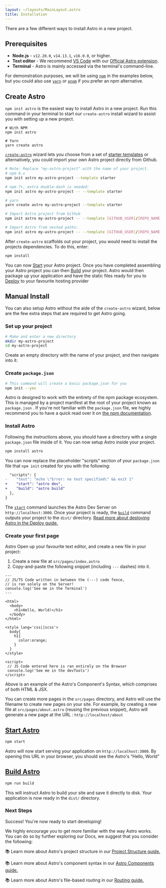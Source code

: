 ```yaml
---
layout: ~/layouts/MainLayout.astro
title: Installation
---
```


There are a few different ways to install Astro in a new project.

## Prerequisites

- **Node.js** - `v12.20.0`, `v14.13.1`, `v16.0.0`, or higher.
- **Text editor** - We recommend [VS Code](https://code.visualstudio.com/) with our [Official Astro extension](https://marketplace.visualstudio.com/items?itemName=astro-build.astro-vscode).
- **Terminal** - Astro is mainly accessed via the terminal's command-line.

For demonstration purposes, we will be using [`npm`](https://www.npmjs.com/) in the examples below, but you could also use [`yarn`](https://yarnpkg.com/) or [`pnpm`](https://pnpm.io/) if you prefer an npm alternative.

## Create Astro

`npm init astro` is the easiest way to install Astro in a new project. Run this command in your terminal to start our `create-astro` install wizard to assist you with setting up a new project.

```shell
# With NPM
npm init astro

# Yarn
yarn create astro
```

[`create-astro`](https://github.com/snowpackjs/astro/tree/main/packages/create-astro) wizard lets you choose from a set of [starter templates](/examples) or alternatively, you could import your own Astro project directly from Github.

```bash
# Note: Replace "my-astro-project" with the name of your project.
# npm 6.x
npm init astro my-astro-project --template starter

# npm 7+, extra double-dash is needed:
npm init astro my-astro-project -- --template starter

# yarn
yarn create astro my-astro-project --template starter

# Import Astro project from Github
npm init astro my-astro-project -- --template [GITHUB_USER]/[REPO_NAME]

# Import Astro from nested paths:
npm init astro my-astro-project -- --template [GITHUB_USER]/[REPO_NAME]/path/to/example
```

After `create-astro` scaffolds out your project, you would need to install the projects dependencies. To do this, enter:

```bash
npm install
```

You can now [Start](#start-astro) your Astro project. Once you have completed assembling your Astro project you can then [Build](#build-astro) your project. Astro would then package up your application and have the static files ready for you to [Deploy](/guides/deploy) to your favourite hosting provider

## Manual Install

You can also setup Astro without the aide of the `create-astro` wizard, below are the few extra steps that are required to get Astro going.

### Set up your project

```bash
# Make and enter a new directory
mkdir my-astro-project
cd my-astro-project
```

Create an empty directory with the name of your project, and then navigate into it:

### Create `package.json`

```bash
# This command will create a basic package.json for you
npm init --yes
```

Astro is designed to work with the entirety of the npm package ecosystem. This is managed by a project manifest at the root of your project known as `package.json` . If you're not familiar with the `package.json` file, we highly recommend you to have a quick read over it on [the npm documentation](https://docs.npmjs.com/creating-a-package-json-file).

### Install Astro

Following the instructions above, you should have a directory with a single `package.json` file inside of it. You can now setup Astro inside your project.

```bash
npm install astro
```

You can now replace the placeholder "scripts" section of your `package.json` file that `npm init` created for you with the following:

```diff
  "scripts": {
-    "test": "echo \"Error: no test specified\" && exit 1"
+    "start": "astro dev",
+    "build": "astro build"
  },
}
```

The [`start`](#start-astro) command launches the Astro Dev Server on `http://localhost:3000`. Once your project is ready, the [`build`](#build-astro) command outputs your project to the `dist/` directory. [Read more about deploying Astro in the Deploy guide.](/guides/deploy)

### Create your first page

Astro Open up your favourite text editor, and create a new file in your project:

1. Create a new file at `src/pages/index.astro`
2. Copy-and-paste the following snippet (including `---` dashes) into it.

```astro
---
// JS/TS Code written in between the (---) code fence,
// is ran solely on the Server!
console.log('See me in the Terminal')
---

<html>
  <body>
    <h1>Hello, World!</h1>
  </body>
</html>

<style lang='css||scss'>
  body{
    h1{
      color:orange;
    }
  }
</style>

<script>
 // JS Code entered here is ran entirely on the Browser
 console.log('See me in the devTools')
</script>
```

Above is an example of the Astro's Component's Syntax, which comprises of both HTML & JSX.

You can create more pages in the `src/pages` directory, and Astro will use the filename to create new pages on your site. For example, by creating a new file at `src/pages/about.astro` (reusing the previous snippet), Astro will generate a new page at the URL : `http://localhost/about`

## [Start Astro](#start-astro)

```bash
npm start
```

Astro will now start serving your application on `http://localhost:3000`. By opening this URL in your browser, you should see the Astro's “Hello, World”

## [Build Astro](#build-astro)

```bash
npm run build
```

This will instruct Astro to build your site and save it directly to disk. Your application is now ready in the `dist/` directory.

### Next Steps

Success! You're now ready to start developing!

We highly encourage you to get more familiar with the way Astro works. You can do so by further exploring our Docs, we suggest that you consider the following:

📚 Learn more about Astro's project structure in our [Project Structure guide.](/core-concepts/project-structure)

📚 Learn more about Astro's component syntax in our [Astro Components guide.](/core-concepts/astro-components)

📚 Learn more about Astro's file-based routing in our [Routing guide.](core-concepts/astro-pages)
